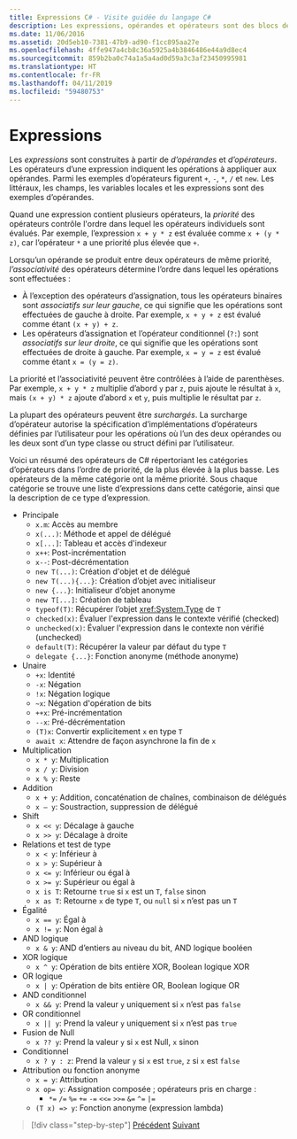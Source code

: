 ```yaml
---
title: Expressions C# - Visite guidée du langage C#
description: Les expressions, opérandes et opérateurs sont des blocs de construction du langage C#
ms.date: 11/06/2016
ms.assetid: 20d5eb10-7381-47b9-ad90-f1cc895aa27e
ms.openlocfilehash: 4ffe947a4cb8c36a5925a4b3846486e44a9d8ec4
ms.sourcegitcommit: 859b2ba0c74a1a5a4ad0d59a3c3af23450995981
ms.translationtype: HT
ms.contentlocale: fr-FR
ms.lasthandoff: 04/11/2019
ms.locfileid: "59480753"
---
```

# <a name="expressions"></a>Expressions

Les *expressions* sont construites à partir de *d’opérandes* et *d’opérateurs*. Les opérateurs d’une expression indiquent les opérations à appliquer aux opérandes. Parmi les exemples d’opérateurs figurent `+`, `-`, `*`, `/` et `new`. Les littéraux, les champs, les variables locales et les expressions sont des exemples d’opérandes.

Quand une expression contient plusieurs opérateurs, la *priorité* des opérateurs contrôle l'ordre dans lequel les opérateurs individuels sont évalués. Par exemple, l’expression `x + y * z` est évaluée comme `x + (y * z)`, car l’opérateur `*` a une priorité plus élevée que `+`.

Lorsqu’un opérande se produit entre deux opérateurs de même priorité, *l’associativité* des opérateurs détermine l’ordre dans lequel les opérations sont effectuées :

* À l’exception des opérateurs d’assignation, tous les opérateurs binaires sont *associatifs sur leur gauche*, ce qui signifie que les opérations sont effectuées de gauche à droite. Par exemple, `x + y + z` est évalué comme étant `(x + y) + z`.
* Les opérateurs d’assignation et l’opérateur conditionnel (`?:`) sont *associatifs sur leur droite*, ce qui signifie que les opérations sont effectuées de droite à gauche. Par exemple, `x = y = z` est évalué comme étant `x = (y = z)`.

La priorité et l’associativité peuvent être contrôlées à l’aide de parenthèses. Par exemple, `x + y * z` multiplie d’abord `y` par `z`, puis ajoute le résultat à `x`, mais `(x + y) * z` ajoute d’abord `x` et `y`, puis multiplie le résultat par `z`.

La plupart des opérateurs peuvent être *surchargés*. La surcharge d’opérateur autorise la spécification d’implémentations d’opérateurs définies par l’utilisateur pour les opérations où l’un des deux opérandes ou les deux sont d’un type classe ou struct défini par l’utilisateur.

Voici un résumé des opérateurs de C# répertoriant les catégories d’opérateurs dans l’ordre de priorité, de la plus élevée à la plus basse. Les opérateurs de la même catégorie ont la même priorité. Sous chaque catégorie se trouve une liste d’expressions dans cette catégorie, ainsi que la description de ce type d’expression.

* Principale
  - `x.m`: Accès au membre
  - `x(...)`: Méthode et appel de délégué
  - `x[...]`: Tableau et accès d'indexeur
  - `x++`: Post-incrémentation
  - `x--`: Post-décrémentation
  - `new T(...)`: Création d'objet et de délégué
  - `new T(...){...}`: Création d’objet avec initialiseur
  - `new {...}`:  Initialiseur d’objet anonyme
  - `new T[...]`: Création de tableau
  - `typeof(T)`: Récupérer l’objet <xref:System.Type> de `T`
  - `checked(x)`: Évaluer l'expression dans le contexte vérifié (checked)
  - `unchecked(x)`: Évaluer l'expression dans le contexte non vérifié (unchecked)
  - `default(T)`: Récupérer la valeur par défaut du type `T`
  - `delegate {...}`: Fonction anonyme (méthode anonyme)
* Unaire
  - `+x`: Identité
  - `-x`: Négation
  - `!x`: Négation logique
  - `~x`: Négation d'opération de bits
  - `++x`: Pré-incrémentation
  - `--x`: Pré-décrémentation
  - `(T)x`: Convertir explicitement `x` en type `T`
  - `await x`: Attendre de façon asynchrone la fin de `x`
* Multiplication
  - `x * y`: Multiplication
  - `x / y`: Division
  - `x % y`: Reste
* Addition
  - `x + y`: Addition, concaténation de chaînes, combinaison de délégués
  - `x – y`: Soustraction, suppression de délégué
* Shift
  - `x << y`: Décalage à gauche
  - `x >> y`: Décalage à droite
* Relations et test de type
  - `x < y`: Inférieur à
  - `x > y`: Supérieur à
  - `x <= y`: Inférieur ou égal à
  - `x >= y`: Supérieur ou égal à
  - `x is T`: Retourne `true` si `x` est un `T`, `false` sinon
  - `x as T`: Retourne `x` de type `T`, ou `null` si `x` n’est pas un `T`
* Égalité
  - `x == y`: Égal à
  - `x != y`: Non égal à
* AND logique
  - `x & y`: AND d’entiers au niveau du bit, AND logique booléen
* XOR logique
  - `x ^ y`: Opération de bits entière XOR, Boolean logique XOR
* OR logique
  - `x | y`: Opération de bits entière OR, Boolean logique OR
* AND conditionnel
  - `x && y`: Prend la valeur `y` uniquement si `x` n’est pas `false`
* OR conditionnel
  - `x || y`: Prend la valeur `y` uniquement si `x` n’est pas `true`
* Fusion de Null
  - `x ?? y`: Prend la valeur `y` si `x` est Null, `x` sinon
* Conditionnel
  - `x ? y : z`: Prend la valeur `y` si `x` est `true`, `z` si `x` est `false`
* Attribution ou fonction anonyme
  - `x = y`: Attribution
  - `x op= y`: Assignation composée ; opérateurs pris en charge :
    - `*=`   `/=`   `%=`   `+=`   `-=`   `<<=`   `>>=`   `&=`  `^=`  `|=`
  - `(T x) => y`: Fonction anonyme (expression lambda)

> [!div class="step-by-step"]
> [Précédent](types-and-variables.md)
> [Suivant](statements.md)
